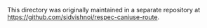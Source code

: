 This directory was originally maintained in a separate repository at https://github.com/sidvishnoi/respec-caniuse-route.
